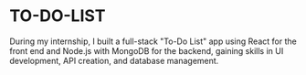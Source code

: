# TO-DO-LIST
During my internship, I built a full-stack "To-Do List" app using React for the front end and Node.js with MongoDB for the backend, gaining skills in UI development, API creation, and database management.
